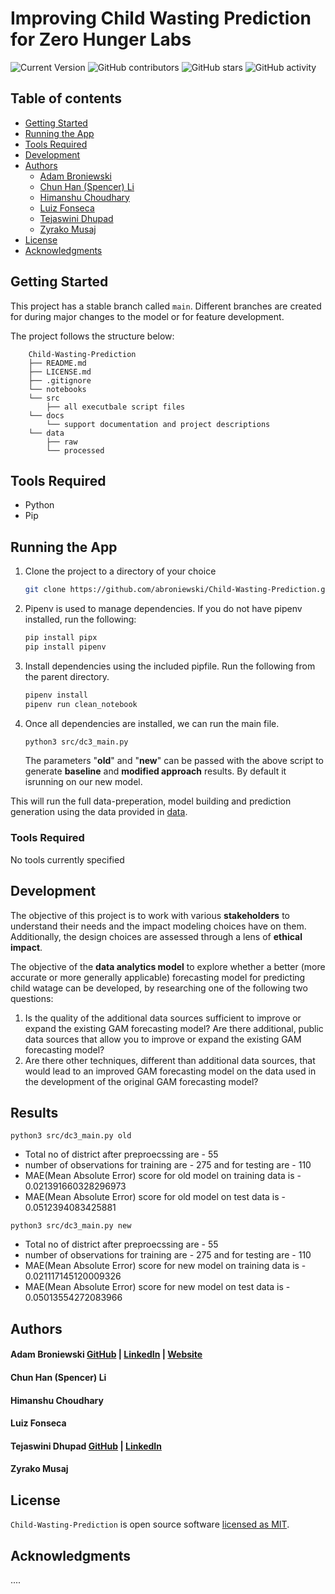 # Improving Child Wasting Prediction for Zero Hunger Labs

![Current Version](https://img.shields.io/badge/version-v0.5-blue)
![GitHub contributors](https://img.shields.io/github/contributors/abroniewski/Child-Wasting-Prediction)
![GitHub stars](https://img.shields.io/github/stars/abroniewski/README-Template?style=social)
![GitHub activity](https://img.shields.io/github/commit-activity/w/abroniewski/Child-Wasting-Prediction?logoColor=brightgreen)

## Table of contents

- [Getting Started](#getting-started)
- [Running the App](#running-the-app)
- [Tools Required](#tools-required)
- [Development](#development)
- [Authors](#authors)
  - [Adam Broniewski](#adam-broniewski)
  - [Chun Han (Spencer) Li](#chun-han-spencer-li)
  - [Himanshu Choudhary](#himanshu-choudhary)
  - [Luiz Fonseca](#luiz-fonseca)
  - [Tejaswini Dhupad](#tejaswini-dhupad)
  - [Zyrako Musaj](#zyrako-musaj)
- [License](#license)
- [Acknowledgments](#acknowledgments)

## Getting Started

This project has a stable branch called `main`. Different branches are created for during major changes to the model or for feature development.

The project follows the structure below:

```
	Child-Wasting-Prediction
	├── README.md
	├── LICENSE.md
	├── .gitignore
	└── notebooks
	└── src
		├── all executbale script files
	└── docs
		└── support documentation and project descriptions
	└── data
		├── raw
		└── processed
```
## Tools Required
- Python
- Pip

## Running the App

1. Clone the project to a directory of your choice
    ```bash
    git clone https://github.com/abroniewski/Child-Wasting-Prediction.git
    ```
2. Pipenv is used to manage dependencies. If you do not have pipenv installed, run the following:
    ```bash
    pip install pipx
    pip install pipenv
    ```
3. Install dependencies using the included pipfile. Run the following from the parent directory.
    ```bash
    pipenv install
    pipenv run clean_notebook
    ```
4. Once all dependencies are installed, we can run the main file. 
    ```bash
    python3 src/dc3_main.py
    ```
    The parameters "**old**" and "**new**" can be passed with the above script to generate **baseline** and **modified approach** results. By default it isrunning on our new model.  


This will run the full data-preperation, model building and prediction generation using the data provided in [data](https://github.com/abroniewski/Child-Wasting-Prediction.git/data).

### Tools Required

No tools currently specified

## Development

The objective of this project is to work with various ****stakeholders**** to understand their needs and the impact modeling choices have on them. Additionally, the design choices are assessed through a lens of **ethical impact**.

The objective of the **data analytics model** to explore whether a better (more accurate or more generally applicable) forecasting model for predicting child watage can be developed, by researching one of the following two questions:
1. Is the quality of the additional data sources sufficient to improve or expand the existing GAM forecasting model? Are there additional, public data sources that allow you to improve or expand the existing GAM forecasting model?
2. Are there other techniques, different than additional data sources, that would lead to an improved GAM forecasting model on the data used in the development of the original GAM forecasting model?


## Results
```
python3 src/dc3_main.py old
```
- Total no of district after preproecssing are - 55 
- number of observations for training are - 275 and for testing are - 110 
- MAE(Mean Absolute Error) score for old model on training data is - 0.021391660328296973
- MAE(Mean Absolute Error) score for old model on test data is - 0.0512394083425881 


```
python3 src/dc3_main.py new
```
- Total no of district after preproecssing are - 55 
- number of observations for training are - 275 and for testing are - 110  
- MAE(Mean Absolute Error) score for new model on training data is - 0.021117145120009326
- MAE(Mean Absolute Error) score for new model on test data is - 0.05013554272083966


## Authors

#### Adam Broniewski [GitHub](https://github.com/abroniewski) | [LinkedIn](https://www.linkedin.com/in/abroniewski/) | [Website](https://adambron.com)
#### Chun Han (Spencer) Li
#### Himanshu Choudhary
#### Luiz Fonseca
#### Tejaswini Dhupad [GitHub](https://github.com/tejaswinidhupad) | [LinkedIn](https://www.linkedin.com/in/tejaswinidhupad/) 
#### Zyrako Musaj

## License

`Child-Wasting-Prediction` is open source software [licensed as MIT][license].

## Acknowledgments

....

[//]: #
[license]: https://github.com/abroniewski/LICENSE.md
